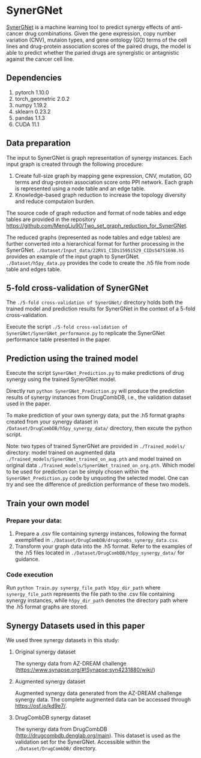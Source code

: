 # SynerGNet
[SynerGNet](https://www.mdpi.com/2218-273X/14/3/253) is a machine learning tool to predict synergy effects of anti-cancer drug combinations. Given the gene expression, copy number variation (CNV), mutaion types, and gene ontology (GO) terms of the cell lines and drug-protein association scores of the paired drugs, the model is able to predict whether the paried drugs are synergistic or antagnistic against the cancer cell line.
## Dependencies
1. pytorch 1.10.0
2. torch_geometric 2.0.2
3. numpy 1.19.2
4. sklearn 0.23.2
5. pandas 1.1.3
6. CUDA 11.1
## Data preparation
The input to SynerGNet is graph representation of synergy instances. Each input graph is created through the following procedure:

1. Create full-size graph by mapping gene expression, CNV, mutation, GO terms and drug-protein association score onto PPI network. Each graph is represented using a node table and an edge table.
2. Knowledge-based graph reduction to increase the topology diversity and reduce computaion burden.

The source code of graph reduction and format of node tables and edge tables are provided in the repository https://github.com/MengLiu90/Two_set_graph_reduction_for_SynerGNet.

The reduced graphs (represented as node tables and edge tables) are further converted into a hierarchical format for further processing in the SynerGNet. ```./Dataset/Input_data/22RV1_CIDs15951529_CIDs54751698.h5``` provides an example of the input graph to SynerGNet.
```./Dataset/h5py_data.py``` provides the code to create the .h5 file from node table and edges table.

## 5-fold cross-validation of SynerGNet
The ```./5-fold cross-validation of SynerGNet/``` directory holds both the trained model and prediction results for SynerGNet in the context of a 5-fold cross-validation.

Execute the script ```./5-fold cross-validation of SynerGNet/SynerGNet_performance.py``` to replicate the SynerGNet performance table presented in the paper.
## Prediction using the trained model
Execute the script ```SynerGNet_Prediction.py``` to make predictions of drug synergy using the trained SynerGNet model.

Directly run ```python SynerGNet_Prediction.py``` will produce the prediction results of synergy instances from DrugCombDB, i.e., the validation dataset used in the paper.

To make prediction of your own synergy data, put the .h5 format graphs created from your synergy dataset in ```/Dataset/DrugCombDB/h5py_synergy_data/``` directory, then excute the python script. 

Note: two types of trained SynerGNet are provided in ```./Trained_models/``` directory: model trained on augmented data ```./Trained_models/SynerGNet_trained_on_aug.pth``` and model trained on original data ```./Trained_models/SynerGNet_trained_on_org.pth```. Which model to be used for prediction can be simply chosen within the ```SynerGNet_Prediction.py``` code by unquoting the selected model. One can try and see the difference of prediction performance of these two models. 
## Train your own model
### Prepare your data:
1. Prepare a .csv file containing synergy instances, following the format exemplified in ```./Dataset/DrugCombDB/drugcombs_synergy_data.csv```.
2. Transform your graph data into the .h5 format. Refer to the examples of the .h5 files located in ```./Dataset/DrugCombDB/h5py_synergy_data/``` for guidance.
### Code execution
Run ```python Train.py synergy_file_path h5py_dir_path``` where ```synergy_file_path``` represents the file path to the .csv file containing synergy instances, while ```h5py_dir_path``` denotes the directory path where the .h5 format graphs are stored.
 
## Synergy Datasets used in this paper
We used three synergy datasets in this study:
1. Original synergy dataset
   
   The synergy data from AZ-DREAM challenge (https://www.synapse.org/#!Synapse:syn4231880/wiki/) 
3. Augmented synergy dataset
   
   Augmented synergy data generated from the AZ-DREAM challenge synergy data. The complete augmented data can be accessed through https://osf.io/kd9e7/.
5. DrugCombDB synergy dataset
   
   The synergy data from DrugCombDB (http://drugcombdb.denglab.org/main). This dataset is used as the validation set for the SynerGNet. Accessible within the ```./Dataset/DrugCombDB/``` directory.
